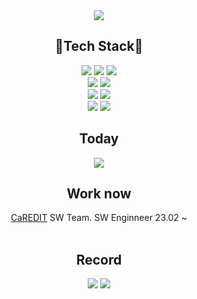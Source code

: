 <div align=center>
<img src="https://capsule-render.vercel.app/api?type=waving&color=timeAuto&height=300&section=header&text=Eunhye%20Jeon&fontSize=90"/>
</div>

<div align=center>
  <h2>🦊Tech Stack🦊</h2>
  <div>
  <!--language, framework-->
  	<img src="https://img.shields.io/badge/Javascript-F7DF1E?style=for-the-badge&logo=Javascript&logoColor=black" />
  	<img src="https://img.shields.io/badge/react-%2320232a.svg?style=for-the-badge&logo=react&logoColor=%2361DAFB" />
  	<img src="https://img.shields.io/badge/next.js-000000?style=for-the-badge&logo=next.js&logoColor=%black" />
  </div>
  <div>
  <!--css-->
  	<img src="https://img.shields.io/badge/styledComponent-DB7093?style=for-the-badge&logo=styled-components&logoColor=white" />
  	<img src="https://img.shields.io/badge/Tailwind_Css-06B6D4?style=for-the-badge&logo=Tailwind_CSS&logoColor=white" />
  </div>
  <div>
  <!--library-->
    <img src="https://img.shields.io/badge/Recoil-000000?style=for-the-badge&logo=recoli&logoColor=black" />
    <img src="https://img.shields.io/badge/Axios-000000?style=for-the-badge&logo=axios&logoColor=white" />
  </div>
  <div>
  <!--cowork-->  
    <img src="https://img.shields.io/badge/ESLint-4B32C3?style=for-the-badge&logo=ESLint&logoColor=white" />
    <img src="https://img.shields.io/badge/Prettier-F7B93E?style=for-the-badge&logo=Prettier&logoColor=white" />
  </div>
</div>

<div align=center>
  <h2>Today</h2>
  <a href="https://hits.seeyoufarm.com"><img src="https://hits.seeyoufarm.com/api/count/incr/badge.svg?url=https%3A%2F%2Fgithub.io%2Fhaileyport&count_bg=%2395D1FF&title_bg=%23242165&icon=&icon_color=%239AFFDB&title=hits&edge_flat=false"/></a>
</div>

<div align=center>
  <h2>Work now</h2>
  <a href="https://caredit.net">CaREDIT</a> SW Team.  SW Enginneer 23.02 ~
</div>

<div align=center>
	<br>
	<h2>Record</h2>
<img src="https://github-readme-stats.vercel.app/api/top-langs/?username=haileyport&layout=compact">
<img src="https://github-readme-stats.vercel.app/api?username=haileyport&show_icons=true">
</div>

<!--
**haileyport/haileyport** is a ✨ _special_ ✨ repository because its `README.md` (this file) appears on your GitHub profile.

Here are some ideas to get you started:

- 🔭 I’m currently working on ...
- 🌱 I’m currently learning ...
- 👯 I’m looking to collaborate on ...
- 🤔 I’m looking for help with ...
- 💬 Ask me about ...
- 📫 How to reach me: ...
- 😄 Pronouns: ...
- ⚡ Fun fact: ...
-->
